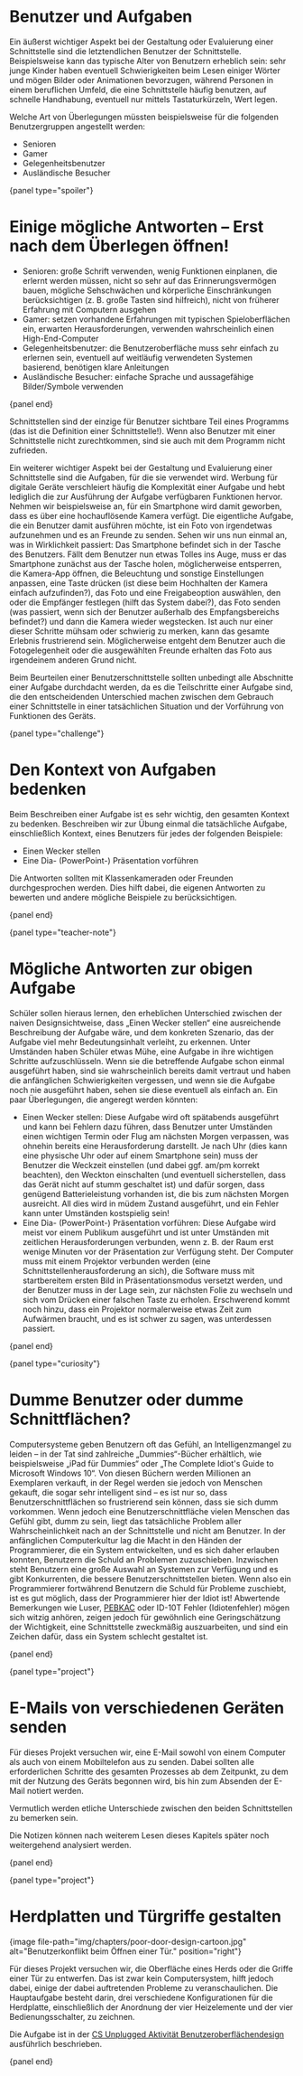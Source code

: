 # Benutzer und Aufgaben

Ein äußerst wichtiger Aspekt bei der Gestaltung oder Evaluierung einer Schnittstelle sind die letztendlichen Benutzer der Schnittstelle. Beispielsweise kann das typische Alter von Benutzern erheblich sein: sehr junge Kinder haben eventuell Schwierigkeiten beim Lesen einiger Wörter und mögen Bilder oder Animationen bevorzugen, während Personen in einem beruflichen Umfeld, die eine Schnittstelle häufig benutzen, auf schnelle Handhabung, eventuell nur mittels Tastaturkürzeln, Wert legen.

Welche Art von Überlegungen müssten beispielsweise für die folgenden Benutzergruppen angestellt werden:

- Senioren
- Gamer
- Gelegenheitsbenutzer
- Ausländische Besucher

{panel type="spoiler"}

# Einige mögliche Antworten – Erst nach dem Überlegen öffnen!

- Senioren: große Schrift verwenden, wenig Funktionen einplanen, die erlernt werden müssen, nicht so sehr auf das Erinnerungsvermögen bauen, mögliche Sehschwächen und körperliche Einschränkungen berücksichtigen (z. B. große Tasten sind hilfreich), nicht von früherer Erfahrung mit Computern ausgehen
- Gamer: setzen vorhandene Erfahrungen mit typischen Spieloberflächen ein, erwarten Herausforderungen, verwenden wahrscheinlich einen High-End-Computer
- Gelegenheitsbenutzer: die Benutzeroberfläche muss sehr einfach zu erlernen sein, eventuell auf weitläufig verwendeten Systemen basierend, benötigen klare Anleitungen
- Ausländische Besucher: einfache Sprache und aussagefähige Bilder/Symbole verwenden

{panel end}

Schnittstellen sind der einzige für Benutzer sichtbare Teil eines Programms (das ist die Definition einer Schnittstelle!). Wenn also Benutzer mit einer Schnittstelle nicht zurechtkommen, sind sie auch mit dem Programm nicht zufrieden.

Ein weiterer wichtiger Aspekt bei der Gestaltung und Evaluierung einer Schnittstelle sind die Aufgaben, für die sie verwendet wird. Werbung für digitale Geräte verschleiert häufig die Komplexität einer Aufgabe und hebt lediglich die zur Ausführung der Aufgabe verfügbaren Funktionen hervor. Nehmen wir beispielsweise an, für ein Smartphone wird damit geworben, dass es über eine hochauflösende Kamera verfügt. Die eigentliche Aufgabe, die ein Benutzer damit ausführen möchte, ist ein Foto von irgendetwas aufzunehmen und es an Freunde zu senden. Sehen wir uns nun einmal an, was in Wirklichkeit passiert: Das Smartphone befindet sich in der Tasche des Benutzers. Fällt dem Benutzer nun etwas Tolles ins Auge, muss er das Smartphone zunächst aus der Tasche holen, möglicherweise entsperren, die Kamera-App öffnen, die Beleuchtung und sonstige Einstellungen anpassen, eine Taste drücken (ist diese beim Hochhalten der Kamera einfach aufzufinden?), das Foto und eine Freigabeoption auswählen, den oder die Empfänger festlegen (hilft das System dabei?), das Foto senden (was passiert, wenn sich der Benutzer außerhalb des Empfangsbereichs befindet?) und dann die Kamera wieder wegstecken. Ist auch nur einer dieser Schritte mühsam oder schwierig zu merken, kann das gesamte Erlebnis frustrierend sein. Möglicherweise entgeht dem Benutzer auch die Fotogelegenheit oder die ausgewählten Freunde erhalten das Foto aus irgendeinem anderen Grund nicht.

Beim Beurteilen einer Benutzerschnittstelle sollten unbedingt alle Abschnitte einer Aufgabe durchdacht werden, da es die Teilschritte einer Aufgabe sind, die den entscheidenden Unterschied machen zwischen dem Gebrauch einer Schnittstelle in einer tatsächlichen Situation und der Vorführung von Funktionen des Geräts.

{panel type="challenge"}

# Den Kontext von Aufgaben bedenken

Beim Beschreiben einer Aufgabe ist es sehr wichtig, den gesamten Kontext zu bedenken. Beschreiben wir zur Übung einmal die tatsächliche Aufgabe, einschließlich Kontext, eines Benutzers für jedes der folgenden Beispiele:

- Einen Wecker stellen
- Eine Dia- (PowerPoint-) Präsentation vorführen

Die Antworten sollten mit Klassenkameraden oder Freunden durchgesprochen werden. Dies hilft dabei, die eigenen Antworten zu bewerten und andere mögliche Beispiele zu berücksichtigen.

{panel end}

{panel type="teacher-note"}

# Mögliche Antworten zur obigen Aufgabe

Schüler sollen hieraus lernen, den erheblichen Unterschied zwischen der naiven Designsichtweise, dass „Einen Wecker stellen“ eine ausreichende Beschreibung der Aufgabe wäre, und dem konkreten Szenario, das der Aufgabe viel mehr Bedeutungsinhalt verleiht, zu erkennen. Unter Umständen haben Schüler etwas Mühe, eine Aufgabe in ihre wichtigen Schritte aufzuschlüsseln. Wenn sie die betreffende Aufgabe schon einmal ausgeführt haben, sind sie wahrscheinlich bereits damit vertraut und haben die anfänglichen Schwierigkeiten vergessen, und wenn sie die Aufgabe noch nie ausgeführt haben, sehen sie diese eventuell als einfach an. Ein paar Überlegungen, die angeregt werden könnten:

- Einen Wecker stellen: Diese Aufgabe wird oft spätabends ausgeführt und kann bei Fehlern dazu führen, dass Benutzer unter Umständen einen wichtigen Termin oder Flug am nächsten Morgen verpassen, was ohnehin bereits eine Herausforderung darstellt. Je nach Uhr (dies kann eine physische Uhr oder auf einem Smartphone sein) muss der Benutzer die Weckzeit einstellen (und dabei ggf. am/pm korrekt beachten), den Weckton einschalten (und eventuell sicherstellen, dass das Gerät nicht auf stumm geschaltet ist) und dafür sorgen, dass genügend Batterieleistung vorhanden ist, die bis zum nächsten Morgen ausreicht. All dies wird in müdem Zustand ausgeführt, und ein Fehler kann unter Umständen kostspielig sein!
- Eine Dia- (PowerPoint-) Präsentation vorführen: Diese Aufgabe wird meist vor einem Publikum ausgeführt und ist unter Umständen mit zeitlichen Herausforderungen verbunden, wenn z. B. der Raum erst wenige Minuten vor der Präsentation zur Verfügung steht. Der Computer muss mit einem Projektor verbunden werden (eine Schnittstellenherausforderung an sich), die Software muss mit startbereitem ersten Bild in Präsentationsmodus versetzt werden, und der Benutzer muss in der Lage sein, zur nächsten Folie zu wechseln und sich vom Drücken einer falschen Taste zu erholen. Erschwerend kommt noch hinzu, dass ein Projektor normalerweise etwas Zeit zum Aufwärmen braucht, und es ist schwer zu sagen, was unterdessen passiert.

{panel end}

{panel type="curiosity"}

# Dumme Benutzer oder dumme Schnittflächen?

Computersysteme geben Benutzern oft das Gefühl, an Intelligenzmangel zu leiden – in der Tat sind zahlreiche „Dummies“-Bücher erhältlich, wie beispielsweise „iPad für Dummies“ oder „The Complete Idiot's Guide to Microsoft Windows 10“. Von diesen Büchern werden Millionen an Exemplaren verkauft, in der Regel werden sie jedoch von Menschen gekauft, die sogar sehr intelligent sind – es ist nur so, dass Benutzerschnittflächen so frustrierend sein können, dass sie sich dumm vorkommen. Wenn jedoch eine Benutzerschnittfläche vielen Menschen das Gefühl gibt, dumm zu sein, liegt das tatsächliche Problem aller Wahrscheinlichkeit nach an der Schnittstelle und nicht am Benutzer. In der anfänglichen Computerkultur lag die Macht in den Händen der Programmierer, die ein System entwickelten, und es sich daher erlauben konnten, Benutzern die Schuld an Problemen zuzuschieben. Inzwischen steht Benutzern eine große Auswahl an Systemen zur Verfügung und es gibt Konkurrenten, die bessere Benutzerschnittstellen bieten. Wenn also ein Programmierer fortwährend Benutzern die Schuld für Probleme zuschiebt, ist es gut möglich, dass der Programmierer hier der Idiot ist! Abwertende Bemerkungen wie Luser, [PEBKAC](http://ars.userfriendly.org/cartoons/?id=19980506) oder ID-10T Fehler (Idiotenfehler) mögen sich witzig anhören, zeigen jedoch für gewöhnlich eine Geringschätzung der Wichtigkeit, eine Schnittstelle zweckmäßig auszuarbeiten, und sind ein Zeichen dafür, dass ein System schlecht gestaltet ist.

{panel end}

{panel type="project"}

# E-Mails von verschiedenen Geräten senden

Für dieses Projekt versuchen wir, eine E-Mail sowohl von einem Computer als auch von einem Mobiltelefon aus zu senden. Dabei sollten alle erforderlichen Schritte des gesamten Prozesses ab dem Zeitpunkt, zu dem mit der Nutzung des Geräts begonnen wird, bis hin zum Absenden der E-Mail notiert werden.

Vermutlich werden etliche Unterschiede zwischen den beiden Schnittstellen zu bemerken sein.

Die Notizen können nach weiterem Lesen dieses Kapitels später noch weitergehend analysiert werden.

{panel end}

{panel type="project"}

# Herdplatten und Türgriffe gestalten

{image file-path="img/chapters/poor-door-design-cartoon.jpg" alt="Benutzerkonflikt beim Öffnen einer Tür." position="right"}

Für dieses Projekt versuchen wir, die Oberfläche eines Herds oder die Griffe einer Tür zu entwerfen. Das ist zwar kein Computersystem, hilft jedoch dabei, einige der dabei auftretenden Probleme zu veranschaulichen. Die Hauptaufgabe besteht darin, drei verschiedene Konfigurationen für die Herdplatte, einschließlich der Anordnung der vier Heizelemente und der vier Bedienungsschalter, zu zeichnen.

Die Aufgabe ist in der [CS Unplugged Aktivität Benutzeroberflächendesign](http://csunplugged.org/human-interface-design) ausführlich beschrieben.

{panel end}